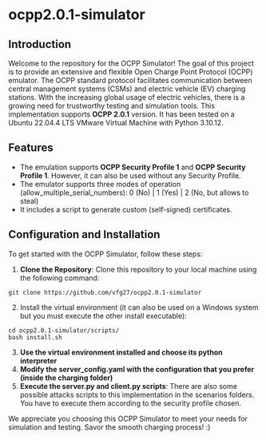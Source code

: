 # ocpp2.0.1-simulator
## Introduction
Welcome to the repository for the OCPP Simulator! The goal of this project is to provide an extensive and flexible Open Charge Point Protocol (OCPP) emulator. The OCPP standard protocol facilitates communication between central management systems (CSMs) and electric vehicle (EV) charging stations. With the increasing global usage of electric vehicles, there is a growing need for trustworthy testing and simulation tools. This implementation supports **OCPP 2.0.1** version. It has been tested on a Ubuntu 22.04.4 LTS VMware Virtual Machine with Python 3.10.12. 
## Features
* The emulation supports **OCPP Security Profile 1** and **OCPP Security Profile 1**. However, it can also be used without any Security Profile.
* The emulator supports three modes of operation (allow_multiple_serial_numbers): 0 (No) | 1 (Yes) | 2 (No, but allows to steal)
* It includes a script to generate custom (self-signed) certificates.
## Configuration and Installation
To get started with the OCPP Simulator, follow these steps:
1. **Clone the Repository**: Clone this repository to your local machine using the following command:
```
git clone https://github.com/vfg27/ocpp2.0.1-simulator
```
2. Install the virtual environment (it can also be used on a Windows system but you must execute the other install executable):
```
cd ocpp2.0.1-simulator/scripts/
bash install.sh
```
3. **Use the virtual environment installed and choose its python interpreter**
4. **Modify the server_config.yaml with the configuration that you prefer (inside the charging folder)**
5. **Execute the server.py and client.py scripts**: There are also some possible attacks scripts to this implementation in the scenarios folders. You have to execute them according to the security profile chosen.


We appreciate you choosing this OCPP Simulator to meet your needs for simulation and testing. Savor the smooth charging process! :)
